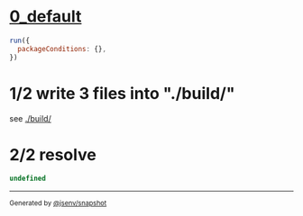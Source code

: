 # [0_default](../../development_condition.test.mjs#L36)

```js
run({
  packageConditions: {},
})
```

# 1/2 write 3 files into "./build/"

see [./build/](./build/)

# 2/2 resolve

```js
undefined
```

---

<sub>
  Generated by <a href="https://github.com/jsenv/core/tree/main/packages/independent/snapshot">@jsenv/snapshot</a>
</sub>
